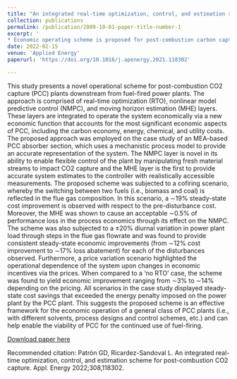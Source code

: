 ```yaml
---
title: "An integrated real-time optimization, control, and estimation scheme for post-combustion CO2 capture"
collection: publications
permalink: /publication/2009-10-01-paper-title-number-1
excerpt: ' 
* Economic operating scheme is proposed for post-combustion carbon capture plants. <br/> * Comprehensive economic function is developed to incentivize cost reduction. <br/> *Proposed scheme is applied to a pilot-scale MEA-based absorber section case study. <br/> * Case study covers diurnal variation, cofiring, and price change scenarios. <br/> * The scheme is found to provide consistently improved steady-state process economics.'
date: 2022-02-15
venue: 'Applied Energy'
paperurl: 'https://doi.org/10.1016/j.apenergy.2021.118302'

---
```

This study presents a novel operational scheme for post-combustion CO2 capture (PCC) plants downstream from fuel-fired power plants. The approach is comprised of real-time optimization (RTO), nonlinear model predictive control (NMPC), and moving horizon estimation (MHE) layers. These layers are integrated to operate the system economically via a new economic function that accounts for the most significant economic aspects of PCC, including the carbon economy, energy, chemical, and utility costs. The proposed approach was employed on the case study of an MEA-based PCC absorber section, which uses a mechanistic process model to provide an accurate representation of the system. The NMPC layer is novel in its ability to enable flexible control of the plant by manipulating fresh material streams to impact CO2 capture and the MHE layer is the first to provide accurate system estimates to the controller with realistically accessible measurements. The proposed scheme was subjected to a cofiring scenario, whereby the switching between two fuels (i.e., biomass and coal) is reflected in the flue gas composition. In this scenario, a ∼19% steady-state cost improvement is observed with respect to the pre-disturbance cost. Moreover, the MHE was shown to cause an acceptable ∼0.5% of performance loss in the process economics through its effect on the NMPC. The scheme was also subjected to a ±20% diurnal variation in power plant load through steps in the flue gas flowrate and was found to provide consistent steady-state economic improvements (from ∼12% cost improvement to ∼17% loss abatement) for each of the disturbances observed. Furthermore, a price variation scenario highlighted the operational dependence of the system upon changes in economic incentives via the prices. When compared to a ‘no RTO’ case, the scheme was found to yield economic improvement ranging from ∼3% to ∼14% depending on the pricing. All scenarios in the case study displayed steady-state cost savings that exceeded the energy penalty imposed on the power plant by the PCC plant. This suggests the proposed scheme is an effective framework for the economic operation of a general class of PCC plants (i.e., with different solvents, process designs and control schemes, etc.) and can help enable the viability of PCC for the continued use of fuel-firing.

[Download paper here](https://doi.org/10.1016/j.apenergy.2021.118302)

Recommended citation: Patrón GD, Ricardez-Sandoval L. An integrated real-time optimization, control, and estimation scheme for post-combustion CO2 capture. Appl. Energy 2022;308,118302.
